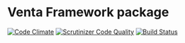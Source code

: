 # Venta Framework package

[![Code Climate](https://codeclimate.com/github/venta/framework/badges/gpa.svg)](https://codeclimate.com/github/venta/framework)
[![Scrutinizer Code Quality](https://scrutinizer-ci.com/g/venta/framework/badges/quality-score.png?b=master)](https://scrutinizer-ci.com/g/venta/framework/?branch=master)
[![Build Status](https://scrutinizer-ci.com/g/venta/framework/badges/build.png?b=master)](https://scrutinizer-ci.com/g/venta/framework/build-status/master)
